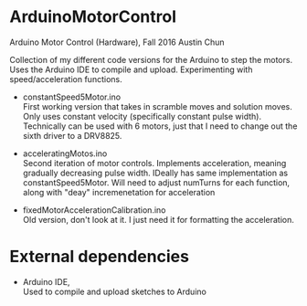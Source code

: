 # ArduinoMotorControl
Arduino Motor Control (Hardware), Fall 2016
Austin Chun

Collection of my different code versions for the Arduino to step the motors. Uses the Arduino IDE to compile and upload. Experimenting with speed/acceleration functions. 


* constantSpeed5Motor.ino  </br>
  First working version that takes in scramble moves and solution moves. Only uses constant velocity (specifically constant pulse width). Technically can be used with 6 motors, just that I need to change out the sixth driver to a DRV8825.

* acceleratingMotos.ino </br>
  Second iteration of motor controls. Implements acceleration, meaning gradually decreasing pulse width. IDeally has same implementation as constantSpeed5Motor. Will need to adjust numTurns for each function, along with "deay" incremenetation for acceleration

* fixedMotorAccelerationCalibration.ino </br>
  Old version, don't look at it. I just need it for formatting the acceleration.

# External dependencies

* Arduino IDE,  </br>
  Used to compile and upload sketches to Arduino


